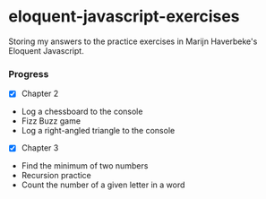 # eloquent-javascript-exercises
 Storing my answers to the practice exercises in Marijn Haverbeke's Eloquent Javascript.

### Progress
- [x] Chapter 2
- Log a chessboard to the console
- Fizz Buzz game
- Log a right-angled triangle to the console


- [x] Chapter 3
- Find the minimum of two numbers
- Recursion practice
- Count the number of a given letter in a word